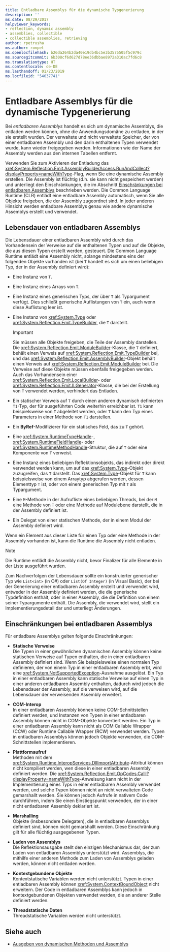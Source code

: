 ```yaml
---
title: Entladbare Assemblys für die dynamische Typgenerierung
description: ''
ms.date: 08/29/2017
helpviewer_keywords:
- reflection, dynamic assembly
- assemblies, collectible
- collectible assemblies, retrieving
author: rpetrusha
ms.author: ronpet
ms.openlocfilehash: b26da264b2da40e19db4bc5e3b3575505f5c979c
ms.sourcegitcommit: 6b308cf6d627d78ee36dbbae8972a310ac7fd6c8
ms.translationtype: HT
ms.contentlocale: de-DE
ms.lasthandoff: 01/23/2019
ms.locfileid: "54637741"
---
```

# <a name="collectible-assemblies-for-dynamic-type-generation"></a>Entladbare Assemblys für die dynamische Typgenerierung

Bei *entladbaren Assemblys* handelt es sich um dynamische Assemblys, die entladen werden können, ohne die Anwendungsdomäne zu entladen, in der sie erstellt wurden. Der verwaltete und nicht verwaltete Speicher, der von einer entladbaren Assembly und den darin enthaltenen Typen verwendet wurde, kann wieder freigegeben werden. Informationen wie der Name der Assembly werden aus den internen Tabellen entfernt.

Verwenden Sie zum Aktivieren der Entladung das <xref:System.Reflection.Emit.AssemblyBuilderAccess.RunAndCollect?displayProperty=nameWithType>-Flag, wenn Sie eine dynamische Assembly erstellen. Die Assembly ist flüchtig (d.h. sie kann nicht gespeichert werden) und unterliegt den Einschränkungen, die im Abschnitt [Einschränkungen bei entladbaren Assemblys](#restrictions-on-collectible-assemblies) beschrieben werden. Die Common Language Runtime (CLR) entlädt eine entladbare Assembly automatisch, wenn Sie alle Objekte freigeben, die der Assembly zugeordnet sind. In jeder anderen Hinsicht werden entladbare Assemblys genau wie andere dynamische Assemblys erstellt und verwendet.

## <a name="lifetime-of-collectible-assemblies"></a>Lebensdauer von entladbaren Assemblys

Die Lebensdauer einer entladbaren Assembly wird durch das Vorhandensein der Verweise auf die enthaltenen Typen und auf die Objekte, die aus diesen Typen erstellt werden, gesteuert. Die Common Language Runtime entlädt eine Assembly nicht, solange mindestens eins der folgenden Objekte vorhanden ist (bei `T` handelt es sich um einen beliebigen Typ, der in der Assembly definiert wird): 

- Eine Instanz von `T`.

- Eine Instanz eines Arrays von `T`.
 
- Eine Instanz eines generischen Typs, der über `T` als Typargument verfügt. Dies schließt generische Auflistungen von `T` ein, auch wenn diese Auflistung leer ist.

- Eine Instanz von <xref:System.Type> oder <xref:System.Reflection.Emit.TypeBuilder>, die `T` darstellt. 

   > [!IMPORTANT]
   > Sie müssen alle Objekte freigeben, die Teile der Assembly darstellen. Die <xref:System.Reflection.Emit.ModuleBuilder>-Klasse, die `T` definiert, behält einen Verweis auf <xref:System.Reflection.Emit.TypeBuilder> bei, und das <xref:System.Reflection.Emit.AssemblyBuilder>-Objekt behält einen Verweis auf <xref:System.Reflection.Emit.ModuleBuilder> bei. Die Verweise auf diese Objekte müssen ebenfalls freigegeben werden. Auch das Vorhandensein einer <xref:System.Reflection.Emit.LocalBuilder>- oder <xref:System.Reflection.Emit.ILGenerator>-Klasse, die bei der Erstellung von `T` verwendet werden, verhindert das Entladen.

- Ein statischer Verweis auf `T` durch einen anderen dynamisch definierten `T1`-Typ, der für ausgeführten Code weiterhin erreichbar ist. `T1` kann beispielsweise von `T` abgeleitet werden, oder `T` kann den Typ eines Parameters in einer Methode von `T1` darstellen.
 
- Ein **ByRef**-Modifizierer für ein statisches Feld, das zu `T` gehört.

- Eine <xref:System.RuntimeTypeHandle>-, <xref:System.RuntimeFieldHandle>- oder <xref:System.RuntimeMethodHandle>-Struktur, die auf `T` oder eine Komponente von `T` verweist.

- Eine Instanz eines beliebigen Reflektionsobjekts, das indirekt oder direkt verwendet werden kann, um auf das <xref:System.Type>-Objekt zuzugreifen, das `T` darstellt. Das <xref:System.Type>-Objekt für `T` kann beispielsweise von einem Arraytyp abgerufen werden, dessen Elementtyp `T` ist, oder von einem generischen Typ mit `T` als Typargument. 

- Eine `M`-Methode in der Aufrufliste eines beliebigen Threads, bei der `M` eine Methode von `T` oder eine Methode auf Modulebene darstellt, die in der Assembly definiert ist.

- Ein Delegat von einer statischen Methode, der in einem Modul der Assembly definiert wird.

Wenn ein Element aus dieser Liste für einen Typ oder eine Methode in der Assembly vorhanden ist, kann die Runtime die Assembly nicht entladen.

> [!NOTE]
> Die Runtime entlädt die Assembly nicht, bevor Finalizer für alle Elemente in der Liste ausgeführt wurden.

Zum Nachverfolgen der Lebensdauer sollte ein konstruierter generischer Typ wie `List<int>` (in C#) oder `List(Of Integer)` (in Visual Basic), der bei der Generierung einer entladbaren Assembly erstellt und verwendet wird, entweder in der Assembly definiert werden, die die generische Typdefinition enthält, oder in einer Assembly, die die Definition von einem seiner Typargumente enthält. Die Assembly, die verwendet wird, stellt ein Implementierungsdetail dar und unterliegt Änderungen.
 
## <a name="restrictions-on-collectible-assemblies"></a>Einschränkungen bei entladbaren Assemblys

Für entladbare Assemblys gelten folgende Einschränkungen: 

- **Statische Verweise**   
  Die Typen in einer gewöhnlichen dynamischen Assembly können keine statischen Verweise auf Typen enthalten, die in einer entladbaren Assembly definiert sind. Wenn Sie beispielsweise einen normalen Typ definieren, der von einem Typ in einer entladbaren Assembly erbt, wird eine <xref:System.NotSupportedException>-Ausnahme ausgelöst. Ein Typ in einer entladbaren Assembly kann statische Verweise auf einen Typ in einer anderen entladbaren Assembly enthalten, dadurch wird jedoch die Lebensdauer der Assembly, auf die verweisen wird, auf die Lebensdauer der verweisenden Assembly erweitert.

- **COM-Interop**   
   In einer entladbaren Assembly können keine COM-Schnittstellen definiert werden, und Instanzen von Typen in einer entladbaren Assembly können nicht in COM-Objekte konvertiert werden. Ein Typ in einer entladbaren Assembly kann nicht als COM Callable Wrapper (CCW) oder Runtime Callable Wrapper (RCW) verwendet werden. Typen in entladbaren Assemblys können jedoch Objekte verwenden, die COM-Schnittstellen implementieren.

- **Plattformaufruf**   
   Methoden mit dem <xref:System.Runtime.InteropServices.DllImportAttribute>-Attribut können nicht kompiliert werden, wen diese in einer entladbaren Assembly definiert werden. Die <xref:System.Reflection.Emit.OpCodes.Calli?displayProperty=nameWithType>-Anweisung kann nicht in der Implementierung eines Typs in einer entladbaren Assembly verwendet werden, und solche Typen können nicht an nicht verwalteten Code gemarshallt werden. Sie können jedoch Aufrufe in nativem Code durchführen, indem Sie einen Einstiegspunkt verwenden, der in einer nicht entladbaren Assembly deklariert ist.
 
- **Marshalling**   
   Objekte (insbesondere Delegaten), die in entladbaren Assemblys definiert sind, können nicht gemarshallt werden. Diese Einschränkung gilt für alle flüchtig ausgegebenen Typen.

- **Laden von Assemblys**   
   Die Reflektionsausgabe stellt den einzigen Mechanismus dar, der zum Laden von entladbaren Assemblys unterstützt wird. Assemblys, die mithilfe einer anderen Methode zum Laden von Assemblys geladen werden, können nicht entladen werden.
 
- **Kontextgebundene Objekte**    
   Kontextstatische Variablen werden nicht unterstützt. Typen in einer entladbaren Assembly können <xref:System.ContextBoundObject> nicht erweitern. Der Code in entladbaren Assemblys kann jedoch in kontextgebundenen Objekten verwendet werden, die an anderer Stelle definiert werden.

- **Threadstatische Daten**       
   Threadstatische Variablen werden nicht unterstützt.

## <a name="see-also"></a>Siehe auch

- [Ausgeben von dynamischen Methoden und Assemblys](emitting-dynamic-methods-and-assemblies.md)
